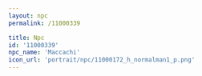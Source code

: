 ```yaml
---
layout: npc
permalink: /11000339

title: Npc
id: '11000339'
npc_name: 'Maccachi'
icon_url: 'portrait/npc/11000172_h_normalman1_p.png'
---
```

